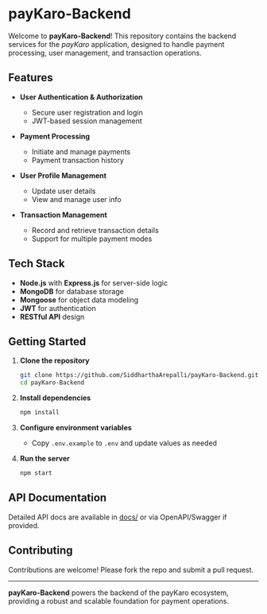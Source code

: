 # payKaro-Backend

Welcome to **payKaro-Backend**! This repository contains the backend services for the *payKaro* application, designed to handle payment processing, user management, and transaction operations.

## Features

- **User Authentication & Authorization**
  - Secure user registration and login
  - JWT-based session management

- **Payment Processing**
  - Initiate and manage payments
  - Payment transaction history

- **User Profile Management**
  - Update user details
  - View and manage user info

- **Transaction Management**
  - Record and retrieve transaction details
  - Support for multiple payment modes

## Tech Stack

- **Node.js** with **Express.js** for server-side logic
- **MongoDB** for database storage
- **Mongoose** for object data modeling
- **JWT** for authentication
- **RESTful API** design

## Getting Started

1. **Clone the repository**
   ```bash
   git clone https://github.com/SiddharthaArepalli/payKaro-Backend.git
   cd payKaro-Backend
   ```

2. **Install dependencies**
   ```bash
   npm install
   ```

3. **Configure environment variables**
   - Copy `.env.example` to `.env` and update values as needed

4. **Run the server**
   ```bash
   npm start
   ```

## API Documentation

Detailed API docs are available in [docs/](docs/) or via OpenAPI/Swagger if provided.

## Contributing

Contributions are welcome! Please fork the repo and submit a pull request.

---

**payKaro-Backend** powers the backend of the payKaro ecosystem, providing a robust and scalable foundation for payment operations.
